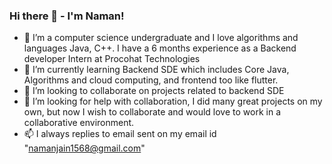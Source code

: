 ### Hi there 👋 - I'm Naman!

<!--
**namanjain7/namanjain7** is a ✨ _special_ ✨ repository because its `README.md` (this file) appears on your GitHub profile.

<!--Here are some ideas to get you started:
-->
- 🔭 I’m a computer science undergraduate and I love algorithms and languages Java, C++. I have a 6 months experience as a Backend developer Intern at Procohat Technologies
- 🌱 I’m currently learning Backend SDE which includes Core Java, Algorithms and cloud computing, and frontend too like flutter.
- 👯 I’m looking to collaborate on projects related to backend SDE
- 🤔 I’m looking for help with collaboration, I did many great projects on my own, but now I wish to collaborate and would love to work in a collaborative environment.
- 📫 I always replies to email sent on my email id "namanjain1568@gmail.com"
<!-- - 💬 Ask me about ...

<!-- - 😄 Pronouns: ...
- ⚡ Fun fact: ...
-->
